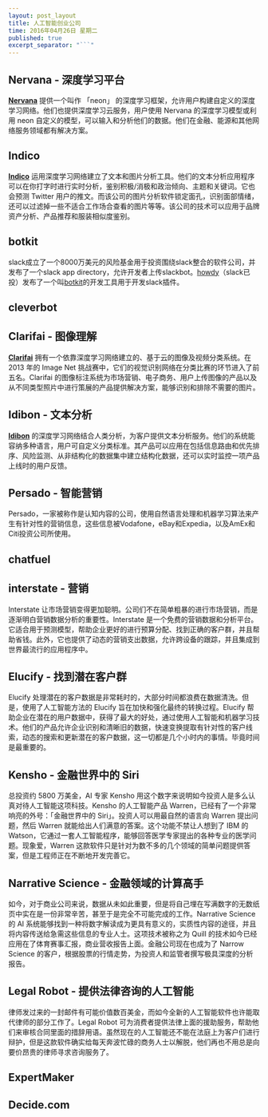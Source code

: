 ```yaml
---
layout: post_layout
title: 人工智能创业公司
time: 2016年04月26日 星期二
published: true
excerpt_separator: "```"
---
```


## Nervana - 深度学习平台
**[Nervana](http://www.nervanasys.com)** 提供一个叫作 「neon」 的深度学习框架，允许用户构建自定义的深度学习网络。他们也提供深度学习云服务，用户使用 Nervana 的深度学习模型或利用 neon 自定义的模型，可以输入和分析他们的数据。他们在金融、能源和其他网络服务领域都有解决方案。

## Indico 
**[Indico](https://indico.io)** 运用深度学习网络建立了文本和图片分析工具。他们的文本分析应用程序可以在你打字时进行实时分析，鉴别积极/消极和政治倾向、主题和关键词。它也会预测 Twitter 用户的推文。而该公司的图片分析软件锁定面孔，识别面部情绪，还可以过滤掉一些不适合工作场合查看的图片等等。该公司的技术可以应用于品牌资产分析、产品推荐和服装相似度鉴别。

## botkit
slack成立了一个8000万美元的风险基金用于投资围绕slack整合的软件公司，并发布了一个slack app directory，允许开发者上传slackbot。[howdy]()（slack已投）发布了一个叫[botkit]()的开发工具用于开发slack插件。

## cleverbot

## Clarifai - 图像理解
**[Clarifai](http://www.clarifai.com)** 拥有一个依靠深度学习网络建立的、基于云的图像及视频分类系统。在 2013 年的 Image Net 挑战赛中，它们的视觉识别网络在分类比赛的环节进入了前五名。Clarifai 的图像标注系统为市场营销、电子商务、用户上传图像的产品以及从不同类型照片中进行策展的产品提供解决方案，能够识别和排除不需要的图片。

## Idibon - 文本分析
**[Idibon](http://idibon.com)** 的深度学习网络结合人类分析，为客户提供文本分析服务。他们的系统能容纳多种语言，用户可自定义分类标准。其产品可以应用在包括信息路由和优先排序、风险监测、从非结构化的数据集中建立结构化数据，还可以实时监控一项产品上线时的用户反馈。

## Persado - 智能营销
Persado，一家被称作是认知内容的公司，使用自然语言处理和机器学习算法来产生有针对性的营销信息，这些信息被Vodafone，eBay和Expedia，以及AmEx和Citi投资公司所使用。

## chatfuel

## interstate - 营销
Interstate 让市场营销变得更加聪明。公司们不在简单粗暴的进行市场营销，而是逐渐明白营销数据分析的重要性。Interstate 是一个免费的营销数据和分析平台。它适合用于预测模型，帮助企业更好的进行预算分配、找到正确的客户群，并且帮助省钱。此外，它也提供了动态的营销支出数据，允许跨设备的跟踪，并且集成到世界最流行的应用程序中。

## Elucify - 找到潜在客户群
Elucify 处理潜在的客户数据是非常耗时的，大部分时间都浪费在数据清洗。但是，使用了人工智能方法的 Elucify 旨在加快和强化最终的转换过程。Elucify 帮助企业在潜在的用户数据中，获得了最大的好处，通过使用人工智能和机器学习技术。他们的产品允许企业识别和清晰旧的数据，快速变换提取有针对性的客户线索，动态的搜索和更新潜在的客户数据，这一切都是几个小时内的事情。毕竟时间是最重要的。

## Kensho - 金融世界中的 Siri
总投资约 5800 万美金，AI 专家 Kensho 用这个数字来说明如今投资人是多么认真对待人工智能这项科技。Kensho 的人工智能产品 Warren，已经有了一个非常响亮的外号：「金融世界中的 Siri」。投资人可以用最自然的语言向 Warren 提出问题，然后 Warren 就能给出人们满意的答案。这个功能不禁让人想到了 IBM 的 Watson，它通过一套人工智能程序，能够回答医学专家提出的各种专业的医学问题。现象爱，Warren 这款软件只是针对为数不多的几个领域的简单问题提供答案，但是工程师正在不断地开发完善它。

## Narrative Science - 金融领域的计算高手
如今，对于商业公司来说，数据从未如此重要，但是将自己埋在写满数字的无数纸页中实在是一份非常辛苦，甚至于是完全不可能完成的工作。Narrative Science 的 AI 系统能够找到一种将数字解读成为更具有意义的，实质性内容的途径，并且将内容传送给急需这些信息的专业人士。这项技术被称之为 Quill 的技术如今已经应用在了体育赛事汇报，商业营收报告上面。金融公司现在也成为了 Narrow Science 的客户，根据股票的行情走势，为投资人和监管者撰写极具深度的分析报告。

## Legal Robot - 提供法律咨询的人工智能 
律师发过来的一封邮件有可能价值数百美金，而如今全新的人工智能软件也许能取代律师的部分工作了。Legal Robot 可为消费者提供法律上面的援助服务，帮助他们来审核合同里面的措辞用语。虽然现在的人工智能还不能在法庭上为客户们进行辩护，但是这款软件确实给每天奔波忙碌的商务人士以解脱，他们再也不用总是向要价昂贵的律师寻求咨询服务了。

## ExpertMaker

## Decide.com
